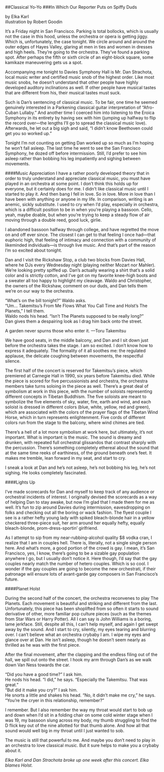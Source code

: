 ##Classical Yo-Yo
###In Which Our Reporter Puts on Spiffy Duds

by Elka Karl<br>
illustration by Robert Goodin

It’s a Friday night in San Francisco. Parking is total bollocks, which is usually not the case in this hood, unless the orchestra or opera is getting jiggy. Which is, unfortunately, the case tonight. We circle around and around the outer edges of Hayes Valley, glaring at men in ties and women in dresses and high heels. They’re going to the orchestra. They’ve found a parking spot. After perhaps the fifth or sixth circle of an eight-block square, some kamikaze maneuvering gets us a spot.
	
Accompanying me tonight to Davies Symphony Hall is Mr. Dan Strachota, local music writer and certified music snob of the highest order. Like most music snobs, he doesn’t understand that other people have highly developed auditory inclinations as well. If other people have musical tastes that are different from his, their musical tastes must suck.
	
Such is Dan’s sentencing of classical music. To be fair, one time he seemed genuinely interested in a Parkening classical guitar interpretation of “Afro-Cuban Lullaby.” And another time I coerced him into listening to the Eroica Symphony in its entirety by having sex with him (jumping up halfway to flip the record over—the lengths I’ll go to spread the classical music love). Afterwards, he let out a big sigh and said, “I didn’t know Beethoven could get you so worked up.”
	
Tonight I’m not counting on getting Dan worked up so much as I’m hoping he won’t fall asleep. The last time he went to see the San Francisco Symphony, he dozed off before intermission. Still, I’d prefer to see him asleep rather than bobbing his leg impatiently and sighing between movements. 

####Music Appreciation
I have a rather poorly developed theory that in order to truly understand and appreciate classical music, you must have played in an orchestra at some point. I don’t think this holds up for everyone, but it certainly does for me. I didn’t like classical music until I started to play it. And then bang I fell in love. So in love. More in love than I have been with anything or anyone in my life. In comparison, writing is an anemic, sickly substitute. I used to cry when I’d play, especially in orchestra, which is a difficult position to be in when you’re playing a bassoon. Cello, yeah, maybe doable, but when you’re trying to keep a steady flow of air moving through a double reed, good luck, girlie. 
	
I abandoned bassoon halfway through college, and have regretted the move on and off ever since. The closest I can get to that feeling I once had—that euphoric high, that feeling of intimacy and connection with a community of likeminded individuals—is through live music. And that’s part of the reason I’m so excited about tonight.

Dan and I visit the Rickshaw Stop, a club two blocks from Davies Hall, where he DJs every Wednesday night (playing neither Mozart nor Mahler). We’re looking pretty spiffed up. Dan’s actually wearing a shirt that’s a solid color and is strictly cotton, and I’ve got on my favorite knee-high boots and a sweater all too happy to highlight my cleavage. Waldo and Christopher, the owners of the Rickshaw, comment on our duds, and Dan tells them we’re on our way to the orchestra.

“What’s on the bill tonight?” Waldo asks.<br>
“Um... Takemitsu’s From Me Flows What You Call Time and Holst’s The Planets,” I tell them.<br>
Waldo nods his head. “Isn’t The Planets supposed to be really long?”<br>
Dan gives them a despairing look as I drag him back onto the street.<br>

A garden never spurns those who enter it.
	—Toru Takemitsu

We have good seats, in the middle balcony, and Dan and I sit down just before the orchestra takes the stage. I am so excited. I don’t know how to express it adequately. The formality of it all soothes me: the regulated applause, the delicate coughing between movements, the respectful silence.
	
The first half of the concert is reserved for Takemitsu’s piece, which premiered at Carnegie Hall in 1990, six years before Takemitsu died. While the piece is scored for five percussionists and orchestra, the orchestra members take turns soloing in the piece as well. There’s a great deal of symbolism at work in this piece, with the number of soloists representing different concepts in Tibetan Buddhism. The five soloists are meant to symbolize the five elements of sky, water, fire, earth and wind, and each soloist is dressed in different colors (blue, white, yellow, red and green), which are associated with the colors of the prayer flags of the Tibetan Wind Horse, which in turn represents enlightenment. Five cords of different colors run from the stage to the balcony, where wind chimes are tied.
	
There’s a hell of a lot more symbolism at work here, but ultimately, it’s not important. What is important is the music. The sound is dreamy and drunken, with repeated full orchestral glissandos that contrast sharply with the percussion. There’s something completely ethereal about the sound that at the same time reeks of earthiness, of the ground beneath one’s feet. It makes me tremble, lean forward in my seat, and start to cry.

I sneak a look at Dan and he’s not asleep, he’s not bobbing his leg, he’s not sighing. He looks completely fascinated.

####Lights Up

I’ve made scorecards for Dan and myself to keep track of any audience or orchestral incidents of interest. I originally devised the scorecards as a way of helping Dan to stay awake, but now I’m glad that I made them for me as well. It’s fun to zip around Davies during intermission, eavesdropping on folks and checking out all the boring or wack fashion. The flyest couple I see is a rather hefty young lady with spiked bleach-blonde hair in a yellow checkered three-piece suit, her arm around her equally hefty, equally bleach-blonde, prom-dress-sportin’ girlfriend.
	
As I attempt to sip from my near-rubbing-alcohol quality $8 vodka cran, I realize that I am in couples hell. There is, literally, not a single single person here. And what’s more, a good portion of the crowd is gay. I mean, it’s San Francisco, yes, I know, there’s going to be a sizable gay population anywhere I go, but I usually don’t notice it. Here though, I’d say that the gay couples nearly match the number of hetero couples. Which is so cool. I wonder if the gay couples are going to become the new orchestrati, if their patronage will ensure lots of avant-garde gay composers in San Francisco’s future.

####Planet Holst

During the second half of the concert, the orchestra reconvenes to play The Planets. Each movement is beautiful and striking and different from the last. Unfortunately, this piece has been shoplifted from so often it starts to sound derivative of other, more familiar pop culture pieces (such as the themes from Star Wars or Harry Potter). All I can say is John Williams is a boring, lame jerkface. Still, despite all this, I can’t help myself, and again I get swept away by the sound. And I start to cry, silently, my eyes tearing and blurring over. I can’t believe what an orchestra crybaby I am. I wipe my eyes and glance over at Dan. He isn’t asleep, though he doesn’t seem nearly as thrilled as he was with the first piece.
	
After the final movement, after the clapping and the endless filing out of the hall, we spill out onto the street. I hook my arm through Dan’s as we walk down Van Ness towards the car.

“Did you have a good time?” I ask him.<br>
He nods his head. “I did,” he says. “Especially the Takemitsu. That was great.”<br>
“But did it make you cry?” I ask him.<br>
He snorts a little and shakes his head. “No, it didn’t make me cry,” he says. “You’re the cryer in this relationship, remember?”<br>

I remember. But I also remember the way my throat would start to bob up and down when I’d sit in a folding chair on some cold winter stage when I was 19, my bassoon slung across my body, my thumb struggling to find the D flick key out of the nine allotted for that thumb alone. And how all that sound would well big in my throat until I just wanted to sob. 
	
The music is still that powerful to me. And maybe you don’t need to play in an orchestra to love classical music. But it sure helps to make you a crybaby about it.

*Elka Karl and Dan Strachota broke up one week after this concert. Elka blames Holst.*
